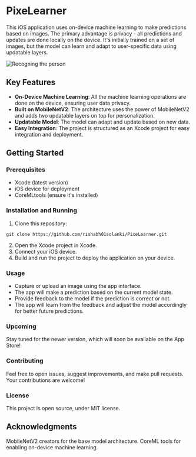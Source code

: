 # PixeLearner

This iOS application uses on-device machine learning to make predictions based on images. The primary advantage is privacy - all predictions and updates are done locally on the device. It's initially trained on a set of images, but the model can learn and adapt to user-specific data using updatable layers.


![Recogning the person](PixeLearner.gif)


## Key Features

- **On-Device Machine Learning**: All the machine learning operations are done on the device, ensuring user data privacy.
- **Built on MobileNetV2**: The architecture uses the power of MobileNetV2 and adds two updatable layers on top for personalization.
- **Updatable Model**: The model can adapt and update based on new data.
- **Easy Integration**: The project is structured as an Xcode project for easy integration and deployment.

## Getting Started

### Prerequisites

- Xcode (latest version)
- iOS device for deployment
- CoreMLtools (ensure it's installed)

### Installation and Running

1. Clone this repository:
```
git clone https://github.com/rishabh01solanki/PixeLearner.git
```
2. Open the Xcode project in Xcode.
3. Connect your iOS device.
4. Build and run the project to deploy the application on your device.

### Usage
- Capture or upload an image using the app interface.
- The app will make a prediction based on the current model state.
- Provide feedback to the model if the prediction is correct or not.
- The app will learn from the feedback and adjust the model accordingly for better future predictions.

### Upcoming
Stay tuned for the newer version, which will soon be available on the App Store!

### Contributing
Feel free to open issues, suggest improvements, and make pull requests. Your contributions are welcome!

### License
This project is open source, under MIT license.

## Acknowledgments
MobileNetV2 creators for the base model architecture.
CoreML tools for enabling on-device machine learning.
